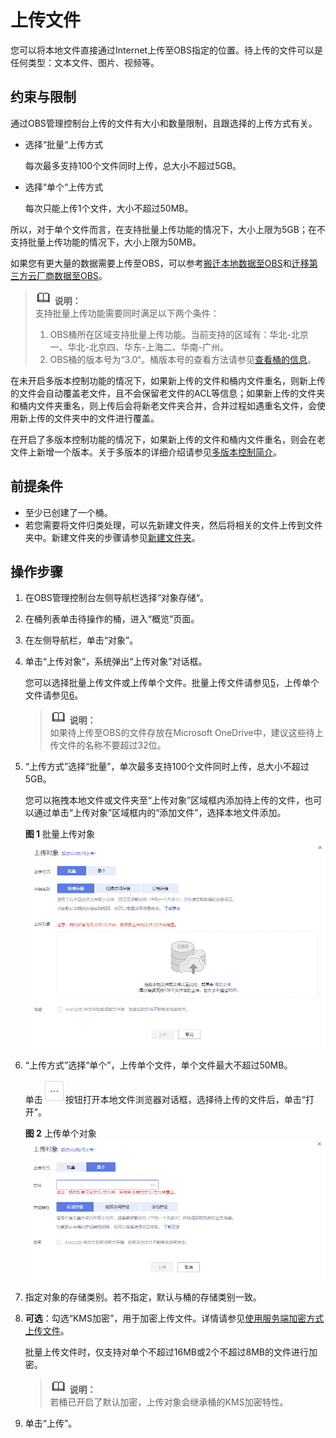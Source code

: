 # 上传文件<a name="zh-cn_topic_0045829660"></a>

您可以将本地文件直接通过Internet上传至OBS指定的位置。待上传的文件可以是任何类型：文本文件、图片、视频等。

## 约束与限制<a name="section39421413135115"></a>

通过OBS管理控制台上传的文件有大小和数量限制，且跟选择的上传方式有关。

-   选择“批量“上传方式

    每次最多支持100个文件同时上传，总大小不超过5GB。

-   选择“单个“上传方式

    每次只能上传1个文件，大小不超过50MB。


所以，对于单个文件而言，在支持批量上传功能的情况下，大小上限为5GB；在不支持批量上传功能的情况下，大小上限为50MB。

如果您有更大量的数据需要上传至OBS，可以参考[搬迁本地数据至OBS](https://support.huaweicloud.com/bestpractice-obs/obs_05_0110.html)和[迁移第三方云厂商数据至OBS](https://support.huaweicloud.com/bestpractice-obs/obs_05_0210.html)。

>![](public_sys-resources/icon-note.gif) **说明：**   
>支持批量上传功能需要同时满足以下两个条件：  
>1.  OBS桶所在区域支持批量上传功能。当前支持的区域有：华北-北京一、华北-北京四、华东-上海二、华南-广州。  
>2.  OBS桶的版本号为“3.0“。桶版本号的查看方法请参见[查看桶的信息](查看桶的信息.md)。  

在未开启多版本控制功能的情况下，如果新上传的文件和桶内文件重名，则新上传的文件会自动覆盖老文件，且不会保留老文件的ACL等信息；如果新上传的文件夹和桶内文件夹重名，则上传后会将新老文件夹合并，合并过程如遇重名文件，会使用新上传的文件夹中的文件进行覆盖。

在开启了多版本控制功能的情况下，如果新上传的文件和桶内文件重名，则会在老文件上新增一个版本。关于多版本的详细介绍请参见[多版本控制简介](多版本控制简介.md)。

## 前提条件<a name="sd7d65d851f1c4a2d8a507d1689a5d358"></a>

-   至少已创建了一个桶。
-   若您需要将文件归类处理，可以先新建文件夹，然后将相关的文件上传到文件夹中。新建文件夹的步骤请参见[新建文件夹](新建文件夹.md)。

## 操作步骤<a name="section1567551415194"></a>

1.  在OBS管理控制台左侧导航栏选择“对象存储“。
2.  在桶列表单击待操作的桶，进入“概览”页面。
3.  在左侧导航栏，单击“对象”。
4.  单击“上传对象”，系统弹出“上传对象”对话框。

    您可以选择批量上传文件或上传单个文件。批量上传文件请参见[5](#li1175744816528)，上传单个文件请参见[6](#li116121536101413)。

    >![](public_sys-resources/icon-note.gif) **说明：**   
    >如果待上传至OBS的文件存放在Microsoft OneDrive中，建议这些待上传文件的名称不要超过32位。  

5.  <a name="li1175744816528"></a>“上传方式”选择“批量”，单次最多支持100个文件同时上传，总大小不超过5GB。

    您可以拖拽本地文件或文件夹至“上传对象”区域框内添加待上传的文件，也可以通过单击“上传对象”区域框内的“添加文件”，选择本地文件添加。

    **图 1**  批量上传对象<a name="fig181452348456"></a>  
    ![](figures/批量上传对象.png "批量上传对象")

6.  <a name="li116121536101413"></a>“上传方式”选择“单个”，上传单个文件，单个文件最大不超过50MB。

    单击![](figures/icon-more.png)按钮打开本地文件浏览器对话框，选择待上传的文件后，单击“打开”。

    **图 2**  上传单个对象<a name="fig11191134011478"></a>  
    ![](figures/上传单个对象.png "上传单个对象")

7.  指定对象的存储类别。若不指定，默认与桶的存储类别一致。
8.  **可选**：勾选“KMS加密”，用于加密上传文件。详情请参见[使用服务端加密方式上传文件](使用服务端加密方式上传文件.md)。

    批量上传文件时，仅支持对单个不超过16MB或2个不超过8MB的文件进行加密。

    >![](public_sys-resources/icon-note.gif) **说明：**   
    >若桶已开启了默认加密，上传对象会继承桶的KMS加密特性。  

9.  单击“上传”。

